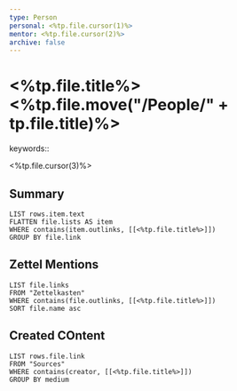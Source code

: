 ```yaml
---
type: Person
personal: <%tp.file.cursor(1)%>
mentor: <%tp.file.cursor(2)%>
archive: false
---
```

# <%tp.file.title%><%tp.file.move("/People/" + tp.file.title)%>
keywords:: 

<%tp.file.cursor(3)%>
## Summary
```dataview
LIST rows.item.text
FLATTEN file.lists AS item
WHERE contains(item.outlinks, [[<%tp.file.title%>]])
GROUP BY file.link
```
## Zettel Mentions
```dataview
LIST file.links
FROM "Zettelkasten"
WHERE contains(file.outlinks, [[<%tp.file.title%>]])
SORT file.name asc
```

## Created COntent
```dataview
LIST rows.file.link
FROM "Sources"
WHERE contains(creator, [[<%tp.file.title%>]])
GROUP BY medium
```
